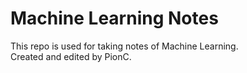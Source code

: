 # Machine Learning Notes
This repo is used for taking notes of Machine Learning.  
Created and edited by PionC.
